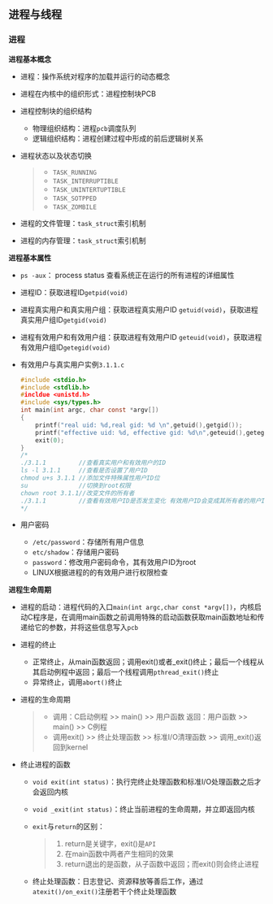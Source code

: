 ## 进程与线程

### 进程

**进程基本概念**

* 进程：操作系统对程序的加载并运行的动态概念

* 进程在内核中的组织形式：进程控制块PCB 

* 进程控制块的组织结构 

  * 物理组织结构：进程`pcb`调度队列 
  * 逻辑组织结构：进程创建过程中形成的前后逻辑树关系

* 进程状态以及状态切换

  > * `TASK_RUNNING`
  > * `TASK_INTERRUPTIBLE`
  > * `TASK_UNINTERTUPTIBLE`
  > * `TASK_SOTPPED`
  > * `TASK_ZOMBILE`

* 进程的文件管理：`task_struct`索引机制

* 进程的内存管理：`task_struct`索引机制

**进程基本属性**

* `ps -aux`： process status 查看系统正在运行的所有进程的详细属性

* 进程ID：获取进程ID`getpid(void)`

* 进程真实用户和真实用户组：获取进程真实用户ID `getuid(void)`，获取进程真实用户组ID`getgid(void)`

* 进程有效用户和有效用户组：获取进程有效用户ID `geteuid(void)`，获取进程有效用户组ID`getegid(void)` 

* 有效用户与真实用户实例`3.1.1.c`

  ```c
  #include <stdio.h>
  #include <stdlib.h>
  #incldue <unistd.h>
  #include <sys/types.h>
  int main(int argc, char const *argv[])
  {
      printf("real uid: %d,real gid: %d \n",getuid(),getgid());
      printf("effective uid: %d, effective gid: %d\n",geteuid(),getegid());
      exit(0);
  }
  /*
  ./3.1.1         //查看真实用户和有效用户的ID
  ls -l 3.1.1     //查看是否设置了用户ID
  chmod u+s 3.1.1 //添加文件特殊属性用户ID位
  su              //切换到root权限
  chown root 3.1.1//改变文件的所有者
  ./3.1.1         //查看有效用户ID是否发生变化 有效用户ID会变成其所有者的用户ID
  */
  ```

* 用户密码

  * `/etc/password`：存储所有用户信息
  * `etc/shadow`：存储用户密码
  * `password`：修改用户密码命令，其有效用户ID为root
  * LINUX根据进程的的有效用户进行权限检查

**进程生命周期**

* 进程的启动：进程代码的入口`main(int argc,char const *argv[])`，内核启动C程序是，在调用main函数之前调用特殊的启动函数获取main函数地址和传递给它的参数，并将这些信息写入`pcb`

* 进程的终止

  * 正常终止，从main函数返回；调用exit()或者_exit()终止；最后一个线程从其启动例程中返回；最后一个线程调用`pthread_exit()`终止
  * 异常终止，调用`abort()`终止

* 进程的生命周期

  > * 调用：C启动例程 >> main() >> 用户函数 返回：用户函数 >> main() >> C例程
  > * 调用exit() >> 终止处理函数 >> 标准I/O清理函数 >> 调用_exit()返回到kernel

* 终止进程的函数

  * `void exit(int status)`：执行完终止处理函数和标准I/O处理函数之后才会返回内核

  * `void _exit(int status)`：终止当前进程的生命周期，并立即返回内核

  * `exit`与`return`的区别：

    > 1. return是关键字，exit()是`API`
    > 2. 在main函数中两者产生相同的效果
    > 3. return退出的是函数，从子函数中返回；而exit()则会终止进程

  * 终止处理函数：日志登记、资源释放等善后工作，通过`atexit()/on_exit()`注册若干个终止处理函数